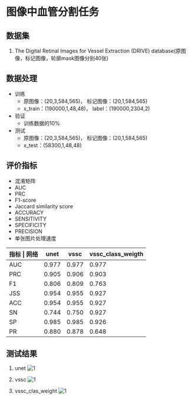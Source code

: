 # 图像中血管分割任务

## 数据集
1. The Digital Retinal Images for Vessel Extraction (DRIVE) database(原图像，标记图像，轮廓mask图像分别40张)

## 数据处理
- 训练
    - 原图像：(20,3,584,565)， 标记图像：(20,1,584,565)
    - x_train：(190000,1,48,48)， label：(190000,2304,2)
- 验证
    - 训练数据的10%
- 测试
    - 原图像：(20,3,584,565)， 标记图像：(20,1,584,565)
    - x_test：(58300,1,48,48)

## 评价指标
   - 混淆矩阵
   - AUC
   - PRC
   - F1-score
   - Jaccard similarity score
   - ACCURACY
   - SENSITIVITY
   - SPECIFICITY
   - PRECISION
   - 单张图片处理速度
  
|  指标 \| 网络 | unet | vssc| vssc_class_weigth|
|  ----  | ----  | ---   | ---   |
|  AUC   | 0.977 | 0.977 | 0.977 |
|  PRC   | 0.905 | 0.906 | 0.903 |
|  F1    | 0.806 | 0.809 | 0.763 |
|  JSS   | 0.954 | 0.955 | 0.927 |
|  ACC   | 0.954 | 0.955 | 0.927 | 
|  SN    | 0.744 | 0.750 | 0.927 |
|  SP    | 0.985 | 0.985 | 0.926 |
|  PR    | 0.880 | 0.878 | 0.648 |

## 测试结果
1. unet
![1](https://github.com/liuxas/eyes_blood_image_seg/blob/main/unet_true_pred.png) 

1. vssc
![1](https://github.com/liuxas/eyes_blood_image_seg/blob/main/vssc_true_pred.png)

1. vssc_clas_weight
![1](https://github.com/liuxas/eyes_blood_image_seg/blob/main/vssc_class_weight_true_pred.png)
